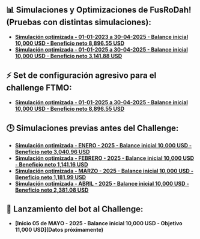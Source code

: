 ## 📊 Simulaciones y Optimizaciones de FusRoDah! (Pruebas con distintas simulaciones):

- **[Simulación optimizada - 01-01-2023 a 30-04-2025 - Balance inicial 10,000 USD - Beneficio neto 8,896.55 USD](README02.md)**
- **[Simulación optimizada - 01-01-2025 a 30-04-2025 - Balance inicial 10,000 USD - Beneficio neto 3,141.88 USD](README01.md)**

## ⚡ Set de configuración agresivo para el challenge FTMO:

- **[Simulación optimizada - 01-01-2025 a 30-04-2025 - Balance inicial 10,000 USD - Beneficio neto 8,896.55 USD](README03.md)**

## 🕒 Simulaciones previas antes del Challenge:

- **[Simulación optimizada - ENERO - 2025 - Balance inicial 10,000 USD - Beneficio neto 3,040.96 USD](README04.md)**
- **[Simulación optimizada - FEBRERO - 2025 - Balance inicial 10,000 USD - Beneficio neto 1,141.16 USD](README05.md)**
- **[Simulación optimizada - MARZO - 2025 - Balance inicial 10,000 USD - Beneficio neto 1,181.99 USD](README06.md)**
- **[Simulación optimizada - ABRIL - 2025 - Balance inicial 10,000 USD - Beneficio neto 2,381.08 USD](README07.md)**

## 🚀 Lanzamiento del bot al Challenge:

- **[Inicio 05 de MAYO - 2025 - Balance inicial 10,000 USD - Objetivo 11,000 USD](Datos próximamente)**



